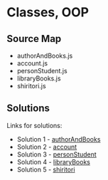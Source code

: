 # Classes, OOP

## Source Map

- authorAndBooks.js
- account.js
- personStudent.js
- libraryBooks.js
- shiritori.js

## Solutions

Links for solutions:

- Solution 1 - [authorAndBooks](https://github.com/edgarkhudoyan/classes-oop/blob/main/01_authorAndBooks.js)
- Solution 2 - [account](https://github.com/edgarkhudoyan/classes-oop/blob/main/02_account.js)
- Solution 3 - [personStudent](https://github.com/edgarkhudoyan/classes-oop/blob/main/03_personStudent.js)
- Solution 4 - [libraryBooks](https://github.com/edgarkhudoyan/classes-oop/blob/main/04_libraryBooks.js)
- Solution 5 - [shiritori](https://github.com/edgarkhudoyan/classes-oop/blob/main/05_shiritori.js)
